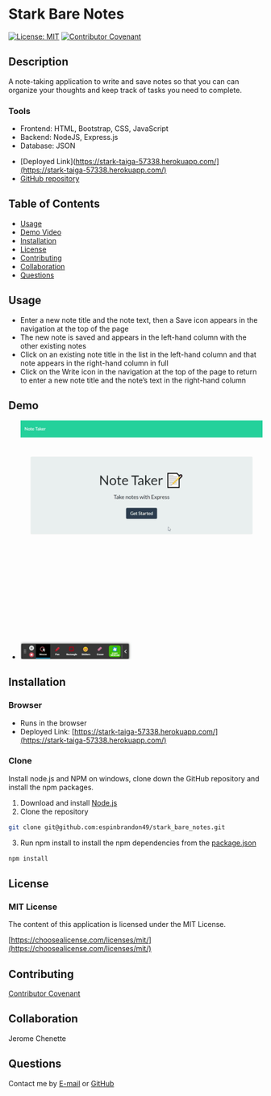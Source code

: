 # Stark Bare Notes
[![License: MIT](https://img.shields.io/badge/License-MIT-yellow.svg)](https://opensource.org/licenses/MIT)
[![Contributor Covenant](https://img.shields.io/badge/Contributor%20Covenant-2.1-4baaaa.svg)](code_of_conduct.md)

## Description 
A note-taking application to write and save notes so that you can can organize your thoughts and keep track of tasks you need to complete. 

### Tools
 - Frontend: HTML, Bootstrap, CSS, JavaScript
 - Backend: NodeJS, Express.js 
 - Database:  JSON

* [Deployed Link](https://stark-taiga-57338.herokuapp.com/](https://stark-taiga-57338.herokuapp.com/)
* [GitHub repository](https://github.com/espinbrandon49/stark_bare_notes)

## Table of Contents 
  * [Usage](#usage)
  * [Demo Video](#demo)
  * [Installation](#installation)
  * [License](#license)
  * [Contributing](#contributing)
  * [Collaboration](#collaboration)
  * [Questions](#questions)

  ## Usage 
* Enter a new note title and the note  text, then a Save icon appears in the navigation at the top of the page
* The new note is saved and appears in the left-hand column with the other existing notes
* Click on an existing note title in the list in the left-hand column and that note appears in the right-hand column in full
* Click on the Write icon in the navigation at the top of the page to return to enter a new note title and the note’s text in the right-hand column

## Demo
 - ![demo video](./Assets/usageDemo.gif)
  
## Installation
### Browser
* Runs in the browser
* Deployed Link: [https://stark-taiga-57338.herokuapp.com/](https://stark-taiga-57338.herokuapp.com/)

### Clone
Install node.js and NPM on windows, clone down the GitHub repository and install the npm packages.
1. Download and install [Node.js](https://nodejs.org/en/download/)
2. Clone the repository
```bash
git clone git@github.com:espinbrandon49/stark_bare_notes.git
```
3. Run npm install to install the npm dependencies from the [package.json](./package.json)
```bash
npm install
```

## License 
### MIT License 
The content of this application is licensed under the MIT License. 

[https://choosealicense.com/licenses/mit/](https://choosealicense.com/licenses/mit/) 

## Contributing 

[Contributor Covenant](https://www.contributor-covenant.org/)

## Collaboration
Jerome Chenette

## Questions 

Contact me by [E-mail](mailto:espinbrandon49@gmail.com) or [GitHub](https://github.com/espinbrandon49)